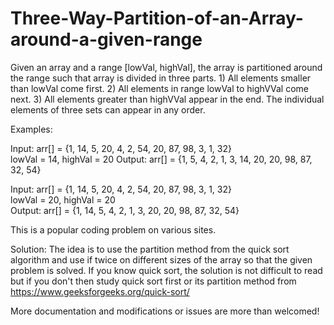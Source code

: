 # Three-Way-Partition-of-an-Array-around-a-given-range
Given an array and a range [lowVal, highVal], the array is partitioned around the range such that array is divided in three parts. 1) All elements smaller than lowVal come first. 2) All elements in range lowVal to highVVal come next. 3) All elements greater than highVVal appear in the end. The individual elements of three sets can appear in any order.

Examples:

Input: arr[] = {1, 14, 5, 20, 4, 2, 54, 20, 87, 98, 3, 1, 32}  
        lowVal = 14, highVal = 20
Output: arr[] = {1, 5, 4, 2, 1, 3, 14, 20, 20, 98, 87, 32, 54}

Input: arr[] = {1, 14, 5, 20, 4, 2, 54, 20, 87, 98, 3, 1, 32}  
       lowVal = 20, highVal = 20       
Output: arr[] = {1, 14, 5, 4, 2, 1, 3, 20, 20, 98, 87, 32, 54} 

This is a popular coding problem on various sites.

Solution: The idea is to use the partition method from the quick sort algorithm and use if twice on different sizes of the array so that the given problem is solved. If you know quick sort, the solution is not difficult to read but if you don't then study quick sort first or its partition method from https://www.geeksforgeeks.org/quick-sort/ 

More documentation and modifications or issues are more than welcomed!
